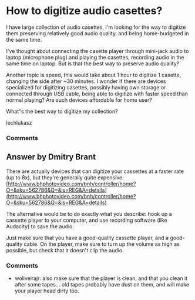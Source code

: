 How to digitize audio casettes?
=====================
I have large collection of audio casettes, I'm looking for the way to
digitize them preserving relatively good audio quality, and being
home-budgeted in the same time.

I've thought about connecting the casette player through mini-jack audio
to laptop (microphone plug) and playing the casettes, recording audio in
the same time on laptop. But is that the best way to preserve audio
quality?

Another topic is speed, this would take about 1 hour to digitize 1
casette, changing the side after \~30 minutes. I wonder if there are
devices specialized for digitizing casettes, possibly having own storage
or connected through USB cable, being able to digitize with faster speed
than normal playing? Are such devices affordable for home user?

What"s the best way to digitize my collection?

lechlukasz

### Comments ###


Answer by Dmitry Brant
----------------
There are actually devices that can digitize your cassettes at a faster
rate (up to 8x), but they're generally quite expensive:
[http://www.bhphotovideo.com/bnh/controller/home?O=&sku=562786&Q=&is=REG&A=details](http://www.bhphotovideo.com/bnh/controller/home?O=&sku=562786&Q=&is=REG&A=details)

The alternative would be to do exactly what you describe: hook up a
cassette player to your computer, and use recording software (like
Audacity) to save the audio.

Just make sure that you have a good-quality cassette player, and a
good-quality cable. On the player, make sure to turn up the volume as
high as possible, but check that it doesn't clip the audio.

### Comments ###
* woliveirajr: also make sure that the player is clean, and that you clean it after
some tapes... old tapes probably have dust on them, and will make your
player head dirty too.

